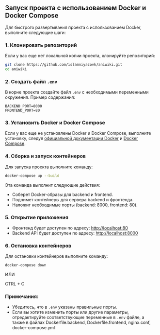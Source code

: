 ## Запуск проекта с использованием Docker и Docker Compose

Для быстрого развертывания проекта с использованием Docker, выполните следующие шаги:

### 1. Клонировать репозиторий

Если у вас еще нет локальной копии проекта, клонируйте репозиторий:

```bash
git clone https://github.com/islamniyazovk/aniwiki.git
cd aniwiki
```

### 2. Создать файл `.env`

В корне проекта создайте файл `.env` с необходимыми переменными окружения. Пример содержания:

```env
BACKEND_PORT=8000
FRONTEND_PORT=80
```

### 3. Установить Docker и Docker Compose

Если у вас еще не установлены Docker и Docker Compose, выполните установку, следуя [официальной документации Docker](https://docs.docker.com/get-docker/) и [Docker Compose](https://docs.docker.com/compose/install/).

### 4. Сборка и запуск контейнеров

Для запуска проекта выполните команду:

```bash
docker-compose up --build
```

Эта команда выполнит следующие действия:
- Соберет Docker-образы для backend и frontend.
- Поднимет контейнеры для сервера backend и фронтенда.
- Наложит необходимые порты (backend: 8000, frontend: 80).

### 5. Открытие приложения

- Фронтенд будет доступен по адресу: [http://localhost:80](http://localhost:80)
- Backend API будет доступен по адресу: [http://localhost:8000](http://localhost:8000)

### 6. Остановка контейнеров

Для остановки контейнеров выполните команду:

```bash
docker-compose down
``` 

ИЛИ 

CTRL + C

### Примечания:
- Убедитесь, что в `.env` указаны правильные порты.
- Если вы хотите изменить порты или другие параметры, отредактируйте соответствующие переменные в `.env` файле, а также в файлах Dockerfile.backend, Dockerfile.frontend, nginx.conf, docker-compose.yml
